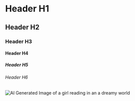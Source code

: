 # Header H1
## Header H2
### Header H3
#### Header H4
##### Header H5
###### Header H6

![AI Generated Image of a girl reading in an a dreamy world](https://github.com/Yara-ib/skills-communicate-using-markdown/assets/138696385/b69a04f0-d7a1-47e0-b1b9-a3be65c5ea98)
